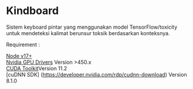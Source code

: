 # Kindboard

Sistem keyboard pintar yang menggunakan model TensorFlow/toxicity untuk mendeteksi kalimat berunsur toksik berdasarkan konteksnya.

Requirement : 

 [Node v17+](https://nodejs.org/en/download/) <br>
 [Nvidia GPU Drivers](https://www.nvidia.com/Download/index.aspx?lang=en-us) Version >450.x <br>
 [CUDA Toolkit](https://developer.nvidia.com/cuda-toolkit-archive)Version 11.2 <br>
 [cuDNN SDK] (https://developer.nvidia.com/rdp/cudnn-download) Version 8.1.0 <br>
